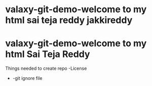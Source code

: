 # valaxy-git-demo-welcome to my html sai teja reddy jakkireddy
# valaxy-git-demo-welcome to my html Sai Teja Reddy
Things needed to create repo
-License
- -git ignore file
